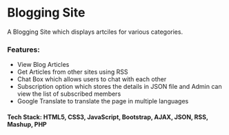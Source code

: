 # Blogging Site

A Blogging Site which displays artciles for various categories.

### Features:
* View Blog Articles
* Get Articles from other sites using RSS
* Chat Box which allows users to chat with each other
* Subscription option which stores the details in JSON file and Admin can view the list of subscribed members
* Google Translate to translate the page in multiple languages


#### Tech Stack: HTML5, CSS3, JavaScript, Bootstrap, AJAX, JSON, RSS, Mashup, PHP
